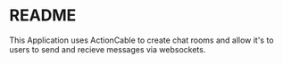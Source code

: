 # README

This Application uses ActionCable to create chat rooms and allow it's to users to send and recieve messages via websockets.
